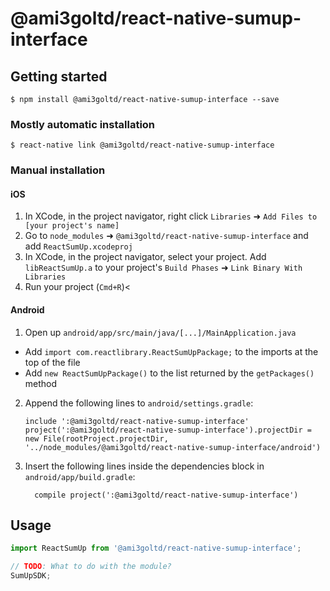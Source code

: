 # @ami3goltd/react-native-sumup-interface

## Getting started

`$ npm install @ami3goltd/react-native-sumup-interface --save`

### Mostly automatic installation

`$ react-native link @ami3goltd/react-native-sumup-interface`

### Manual installation


#### iOS

1. In XCode, in the project navigator, right click `Libraries` ➜ `Add Files to [your project's name]`
2. Go to `node_modules` ➜ `@ami3goltd/react-native-sumup-interface` and add `ReactSumUp.xcodeproj`
3. In XCode, in the project navigator, select your project. Add `libReactSumUp.a` to your project's `Build Phases` ➜ `Link Binary With Libraries`
4. Run your project (`Cmd+R`)<

#### Android

1. Open up `android/app/src/main/java/[...]/MainApplication.java`
  - Add `import com.reactlibrary.ReactSumUpPackage;` to the imports at the top of the file
  - Add `new ReactSumUpPackage()` to the list returned by the `getPackages()` method
2. Append the following lines to `android/settings.gradle`:
  	```
  	include ':@ami3goltd/react-native-sumup-interface'
  	project(':@ami3goltd/react-native-sumup-interface').projectDir = new File(rootProject.projectDir, 	'../node_modules/@ami3goltd/react-native-sumup-interface/android')
  	```
3. Insert the following lines inside the dependencies block in `android/app/build.gradle`:
  	```
      compile project(':@ami3goltd/react-native-sumup-interface')
  	```


## Usage
```javascript
import ReactSumUp from '@ami3goltd/react-native-sumup-interface';

// TODO: What to do with the module?
SumUpSDK;
```
